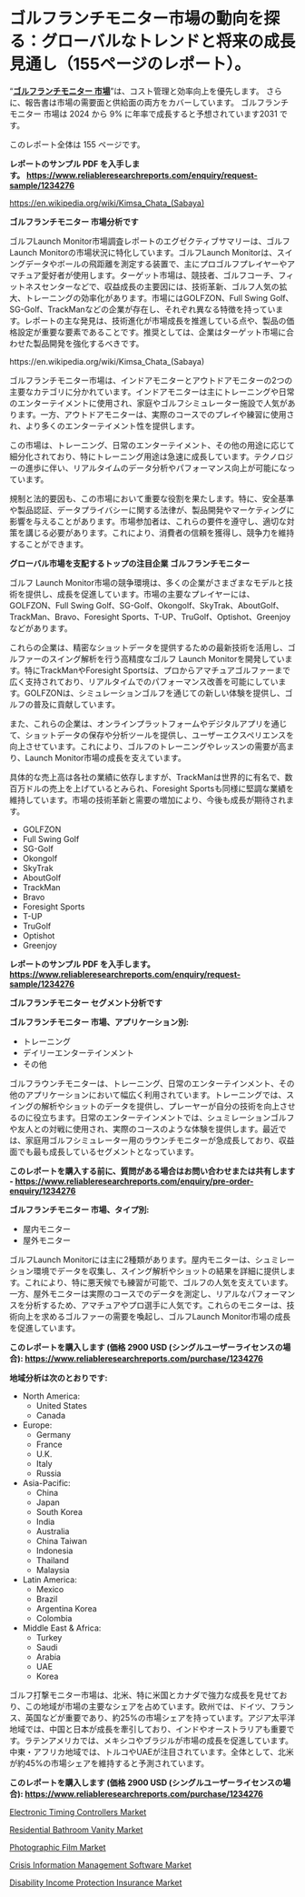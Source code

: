 <p><h1>ゴルフランチモニター市場の動向を探る：グローバルなトレンドと将来の成長見通し（155ページのレポート）。</h1></p><p>&ldquo;<strong><a href="https://www.reliableresearchreports.com/golf-launch-monitor-r1234276?utm_campaign=107&utm_medium=9&utm_source=Github&utm_content=ia&utm_term=12112024&utm_id=golf-launch-monitor">ゴルフランチモニター 市場</a></strong>&rdquo;は、コスト管理と効率向上を優先します。 さらに、報告書は市場の需要面と供給面の両方をカバーしています。 ゴルフランチモニター 市場は 2024 から 9% に年率で成長すると予想されています2031 です。</p>
<p>このレポート全体は 155 ページです。</p>
<p><strong>レポートのサンプル PDF を入手します。&nbsp;<a href="https://www.reliableresearchreports.com/enquiry/request-sample/1234276?utm_campaign=107&utm_medium=9&utm_source=Github&utm_content=ia&utm_term=12112024&utm_id=golf-launch-monitor">https://www.reliableresearchreports.com/enquiry/request-sample/1234276</a></strong></p>
<p><a href="https://en.wikipedia.org/wiki/Kimsa_Chata_(Sabaya)?utm_campaign=107&utm_medium=9&utm_source=Github&utm_content=ia&utm_term=12112024&utm_id=golf-launch-monitor">https://en.wikipedia.org/wiki/Kimsa_Chata_(Sabaya)</a></p>
<p><strong>ゴルフランチモニター 市場分析です</strong></p>
<p><p>ゴルフLaunch Monitor市場調査レポートのエグゼクティブサマリーは、ゴルフLaunch Monitorの市場状況に特化しています。ゴルフLaunch Monitorは、スイングデータやボールの飛距離を測定する装置で、主にプロゴルフプレイヤーやアマチュア愛好者が使用します。ターゲット市場は、競技者、ゴルフコーチ、フィットネスセンターなどで、収益成長の主要因には、技術革新、ゴルフ人気の拡大、トレーニングの効率化があります。市場にはGOLFZON、Full Swing Golf、SG-Golf、TrackManなどの企業が存在し、それぞれ異なる特徴を持っています。レポートの主な発見は、技術進化が市場成長を推進している点や、製品の価格設定が重要な要素であることです。推奨としては、企業はターゲット市場に合わせた製品開発を強化するべきです。</p></p>
<p>https://en.wikipedia.org/wiki/Kimsa_Chata_(Sabaya)</p>
<p><p>ゴルフランチモニター市場は、インドアモニターとアウトドアモニターの2つの主要なカテゴリに分かれています。インドアモニターは主にトレーニングや日常のエンターテイメントに使用され、家庭やゴルフシミュレーター施設で人気があります。一方、アウトドアモニターは、実際のコースでのプレイや練習に使用され、より多くのエンターテイメント性を提供します。</p><p>この市場は、トレーニング、日常のエンターテイメント、その他の用途に応じて細分化されており、特にトレーニング用途は急速に成長しています。テクノロジーの進歩に伴い、リアルタイムのデータ分析やパフォーマンス向上が可能になっています。</p><p>規制と法的要因も、この市場において重要な役割を果たします。特に、安全基準や製品認証、データプライバシーに関する法律が、製品開発やマーケティングに影響を与えることがあります。市場参加者は、これらの要件を遵守し、適切な対策を講じる必要があります。これにより、消費者の信頼を獲得し、競争力を維持することができます。</p></p>
<p><strong>グローバル市場を支配するトップの注目企業 ゴルフランチモニター</strong></p>
<p><p>ゴルフ Launch Monitor市場の競争環境は、多くの企業がさまざまなモデルと技術を提供し、成長を促進しています。市場の主要なプレイヤーには、GOLFZON、Full Swing Golf、SG-Golf、Okongolf、SkyTrak、AboutGolf、TrackMan、Bravo、Foresight Sports、T-UP、TruGolf、Optishot、Greenjoyなどがあります。</p><p>これらの企業は、精密なショットデータを提供するための最新技術を活用し、ゴルファーのスイング解析を行う高精度なゴルフ Launch Monitorを開発しています。特にTrackManやForesight Sportsは、プロからアマチュアゴルファーまで広く支持されており、リアルタイムでのパフォーマンス改善を可能にしています。GOLFZONは、シミュレーションゴルフを通じての新しい体験を提供し、ゴルフの普及に貢献しています。</p><p>また、これらの企業は、オンラインプラットフォームやデジタルアプリを通じて、ショットデータの保存や分析ツールを提供し、ユーザーエクスペリエンスを向上させています。これにより、ゴルフのトレーニングやレッスンの需要が高まり、Launch Monitor市場の成長を支えています。</p><p>具体的な売上高は各社の業績に依存しますが、TrackManは世界的に有名で、数百万ドルの売上を上げているとみられ、Foresight Sportsも同様に堅調な業績を維持しています。市場の技術革新と需要の増加により、今後も成長が期待されます。</p></p>
<p><ul><li>GOLFZON</li><li>Full Swing Golf</li><li>SG-Golf</li><li>Okongolf</li><li>SkyTrak</li><li>AboutGolf</li><li>TrackMan</li><li>Bravo</li><li>Foresight Sports</li><li>T-UP</li><li>TruGolf</li><li>Optishot</li><li>Greenjoy</li></ul></p>
<p><strong>レポートのサンプル PDF を入手します。 <a href="https://www.reliableresearchreports.com/enquiry/request-sample/1234276?utm_campaign=107&utm_medium=9&utm_source=Github&utm_content=ia&utm_term=12112024&utm_id=golf-launch-monitor">https://www.reliableresearchreports.com/enquiry/request-sample/1234276</a></strong></p>
<p><strong>ゴルフランチモニター セグメント分析です</strong></p>
<p><strong>ゴルフランチモニター 市場、アプリケーション別:</strong></p>
<p><ul><li>トレーニング</li><li>デイリーエンターテインメント</li><li>その他</li></ul></p>
<p><p>ゴルフラウンチモニターは、トレーニング、日常のエンターテインメント、その他のアプリケーションにおいて幅広く利用されています。トレーニングでは、スイングの解析やショットのデータを提供し、プレーヤーが自分の技術を向上させるのに役立ちます。日常のエンターテインメントでは、シュミレーションゴルフや友人との対戦に使用され、実際のコースのような体験を提供します。最近では、家庭用ゴルフシミュレーター用のラウンチモニターが急成長しており、収益面でも最も成長しているセグメントとなっています。</p></p>
<p><strong>このレポートを購入する前に、質問がある場合はお問い合わせまたは共有します - <a href="https://www.reliableresearchreports.com/enquiry/pre-order-enquiry/1234276?utm_campaign=107&utm_medium=9&utm_source=Github&utm_content=ia&utm_term=12112024&utm_id=golf-launch-monitor">https://www.reliableresearchreports.com/enquiry/pre-order-enquiry/1234276</a></strong></p>
<p><strong>ゴルフランチモニター 市場、タイプ別:</strong></p>
<p><ul><li>屋内モニター</li><li>屋外モニター</li></ul></p>
<p><p>ゴルフLaunch Monitorには主に2種類があります。屋内モニターは、シュミレーション環境でデータを収集し、スイング解析やショットの結果を詳細に提供します。これにより、特に悪天候でも練習が可能で、ゴルフの人気を支えています。一方、屋外モニターは実際のコースでのデータを測定し、リアルなパフォーマンスを分析するため、アマチュアやプロ選手に人気です。これらのモニターは、技術向上を求めるゴルファーの需要を喚起し、ゴルフLaunch Monitor市場の成長を促進しています。</p></p>
<p><strong>このレポートを購入します (価格 2900 USD (シングルユーザーライセンスの場合): <a href="https://www.reliableresearchreports.com/purchase/1234276?utm_campaign=107&utm_medium=9&utm_source=Github&utm_content=ia&utm_term=12112024&utm_id=golf-launch-monitor">https://www.reliableresearchreports.com/purchase/1234276</a></strong></p>
<p><strong>地域分析は次のとおりです:</strong></p>
<p><ul>
    <li>
        North America:
        <ul>
            <li>United States</li>
            <li>Canada</li>
        </ul>
    </li>
    <li>
        Europe:
        <ul>
            <li>Germany</li>
            <li>France</li>
            <li>U.K.</li>
            <li>Italy</li>
            <li>Russia</li>
        </ul>
    </li>
    <li>
        Asia-Pacific:
        <ul>
            <li>China</li>
            <li>Japan</li>
            <li>South Korea</li>
            <li>India</li>
            <li>Australia</li>
            <li>China Taiwan</li>
            <li>Indonesia</li>
            <li>Thailand</li>
            <li>Malaysia</li>
        </ul>
    </li>
    <li>
        Latin America:
        <ul>
            <li>Mexico</li>
            <li>Brazil</li>
            <li>Argentina Korea</li>
            <li>Colombia</li>
        </ul>
    </li>
    <li>
        Middle East & Africa:
        <ul>
            <li>Turkey</li>
            <li>Saudi</li>
            <li>Arabia</li>
            <li>UAE</li>
            <li>Korea</li>
        </ul>
    </li>
    </ul></p>
<p><p>ゴルフ打撃モニター市場は、北米、特に米国とカナダで強力な成長を見せており、この地域が市場の主要なシェアを占めています。欧州では、ドイツ、フランス、英国などが重要であり、約25%の市場シェアを持っています。アジア太平洋地域では、中国と日本が成長を牽引しており、インドやオーストラリアも重要です。ラテンアメリカでは、メキシコやブラジルが市場の成長を促進しています。中東・アフリカ地域では、トルコやUAEが注目されています。全体として、北米が約45%の市場シェアを維持すると予測されています。</p></p>
<p><strong>このレポートを購入します (価格 2900 USD (シングルユーザーライセンスの場合): <a href="https://www.reliableresearchreports.com/purchase/1234276?utm_campaign=107&utm_medium=9&utm_source=Github&utm_content=ia&utm_term=12112024&utm_id=golf-launch-monitor">https://www.reliableresearchreports.com/purchase/1234276</a></strong></p>
<p><p><a href="https://www.linkedin.com/pulse/electronic-timing-controllers-market-global-regional-u05se?utm_campaign=107&utm_medium=9&utm_source=Github&utm_content=ia&utm_term=12112024&utm_id=golf-launch-monitor">Electronic Timing Controllers Market</a></p><p><a href="https://www.linkedin.com/pulse/residential-bathroom-vanity-market-emerging-trends-future-xep5f?utm_campaign=107&utm_medium=9&utm_source=Github&utm_content=ia&utm_term=12112024&utm_id=golf-launch-monitor">Residential Bathroom Vanity Market</a></p><p><a href="https://github.com/tacitam515l/Market-Research-Report-List-1/blob/main/photographic-film-market.md?utm_campaign=107&utm_medium=9&utm_source=Github&utm_content=ia&utm_term=12112024&utm_id=golf-launch-monitor">Photographic Film Market</a></p><p><a href="https://issuu.com/reportprime-2/docs/crisis-information-management-softw_3c40cb99a9a16e?utm_campaign=107&utm_medium=9&utm_source=Github&utm_content=ia&utm_term=12112024&utm_id=golf-launch-monitor">Crisis Information Management Software Market</a></p><p><a href="https://issuu.com/reportprime-2/docs/disability-income-protection-insura_c4acf7db0c913d?utm_campaign=107&utm_medium=9&utm_source=Github&utm_content=ia&utm_term=12112024&utm_id=golf-launch-monitor">Disability Income Protection Insurance Market</a></p></p>